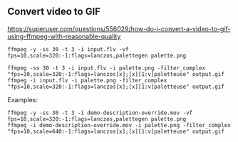 ## Convert video to GIF

https://superuser.com/questions/556029/how-do-i-convert-a-video-to-gif-using-ffmpeg-with-reasonable-quality

```
ffmpeg -y -ss 30 -t 3 -i input.flv -vf fps=10,scale=320:-1:flags=lanczos,palettegen palette.png

ffmpeg -ss 30 -t 3 -i input.flv -i palette.png -filter_complex "fps=10,scale=320:-1:flags=lanczos[x];[x][1:v]paletteuse" output.gif
ffmpeg -i input.flv -i palette.png -filter_complex "fps=10,scale=320:-1:flags=lanczos[x];[x][1:v]paletteuse" output.gif
```


Examples:

```
ffmpeg -y -ss 30 -t 3 -i demo-description-override.mov -vf fps=10,scale=320:-1:flags=lanczos,palettegen palette.png
ffmpeg -i demo-description-override.mov -i palette.png -filter_complex "fps=10,scale=640:-1:flags=lanczos[x];[x][1:v]paletteuse" output.gif
```
